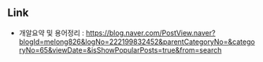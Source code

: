## Link
- 개알요약 및 용어정리 : <https://blog.naver.com/PostView.naver?blogId=melong826&logNo=222199832452&parentCategoryNo=&categoryNo=65&viewDate=&isShowPopularPosts=true&from=search>
